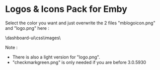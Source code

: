 # Logos & Icons Pack for Emby

Select the color you want and just overwrite the 2 files "mblogoicon.png" and "logo.png" here :

\dashboard-ui\css\images\

Note : 
* There is also a light version for "logo.png".
* "checkmarkgreen.png" is only needed if you are before 3.0.5930
